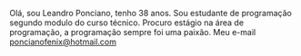 Olá, sou Leandro Ponciano, tenho 38 anos.
Sou estudante de programação segundo modulo do curso técnico.
Procuro estágio na área de programação, a programação sempre foi uma paixão.
Meu e-mail poncianofenix@hotmail.com
